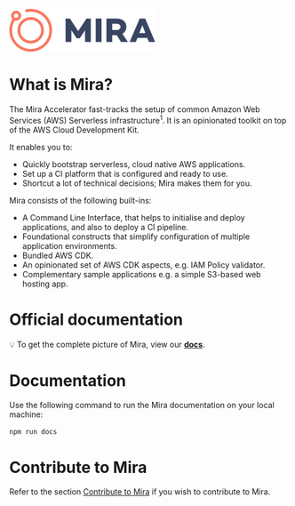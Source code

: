 [![Logo][logo-img]][docs]


# What is Mira?

The Mira Accelerator fast-tracks the setup of common Amazon Web Services (AWS) Serverless infrastructure<sup>1</sup>. 
It is an opinionated toolkit on top of the AWS Cloud Development Kit.

It enables you to:
- Quickly bootstrap serverless, cloud native AWS applications.
- Set up a CI platform that is configured and ready to use.
- Shortcut a lot of technical decisions; Mira makes them for you.

Mira consists of the following built-ins:

 * A Command Line Interface, that helps to initialise and deploy applications, and also to deploy a CI pipeline.
 * Foundational constructs that simplify configuration of multiple application environments.
 * Bundled AWS CDK.
 * An opinionated set of AWS CDK aspects, e.g. IAM Policy validator. 
 * Complementary sample applications e.g. a simple S3-based web hosting app.
 
# Official documentation
💡 To get the complete picture of Mira, view our __[docs][docs]__.

# Documentation
Use the following command to run the Mira documentation on your local machine:

```
npm run docs
```


# Contribute to Mira
Refer to the section [Contribute to Mira](./CONTRIBUTING.md) if you wish to contribute to Mira. 

<!---- Internal links ---->

[logo-img]: docs/img/Accel_Logo_Mira.svg

<!---- External links ---->
[docs]: https://nf-mira.netlify.com/?#/
[nvm]: https://github.com/nvm-sh/nvm
[Duplicating a repository]: https://help.github.com/en/github/creating-cloning-and-archiving-repositories/duplicating-a-repository
